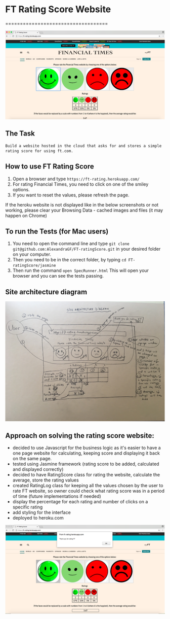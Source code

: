 # FT Rating Score Website
===================================

 ![alt tag](public/Rating_page.png)

## The Task

```
Build a website hosted in the cloud that asks for and stores a simple rating score for using ft.com.
```

## How to use FT Rating Score

1. Open a browser and type ``` https://ft-rating.herokuapp.com/ ```
2. For rating Financial Times, you need to click on one of the smiley options.
3. If you want to reset the values, please refresh the page.

If the heroku website is not displayed like in the below screenshots or not working, please clear your Browsing Data - cached images and files (it may happen on Chrome)

## To run the Tests (for Mac users)

1. You need to open the command line and type ``` git clone git@github.com:AlexandraGF/FT-ratingScore.git ``` in your desired folder on your computer.
2. Then you need to be in the correct folder, by typing ``` cd FT-ratingScore/jasmine ```
3. Then run the command ``` open SpecRunner.html ``` This will open your browser and you can see the tests passing.

## Site architecture diagram

![alt tag](public/site_diagram.jpg)

## Approach on solving the rating score website:

 - decided to use Javascript for the business logic as it's easier to have a one page website for calculating, keeping score and displaying it back on the same page.
 - tested using Jasmine framework (rating score to be added, calculated and displayed correctly)
 - decided to have RatingScore class for rating the website, calculate the average, store the rating values
 - created RatingLog class for keeping all the values chosen by the user to rate FT website, so owner could check what rating score was in a period of time (future implementations if needed)
 - display the percentage for each rating and number of clicks on a specific rating
 - add styling for the interface
 - deployed to heroku.com

 ![alt tag](public/thank_you.png)
